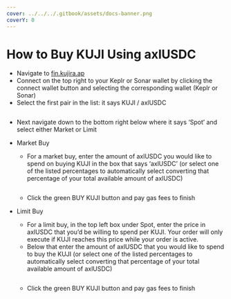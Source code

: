 ```yaml
---
cover: ../../../.gitbook/assets/docs-banner.png
coverY: 0
---
```


# How to Buy KUJI Using axlUSDC

* Navigate to [fin.kujira.ap](https://fin.kujira.app/)
* Connect on the top right to your Keplr or Sonar wallet by clicking the connect wallet button and selecting the corresponding wallet (Keplr or Sonar)
* Select the first pair in the list: it says KUJI / axlUSDC

<figure><img src="https://lh5.googleusercontent.com/PC20fBsrmQrO-Mj2QAzbHXPP2Ub586uP6UCMht4PheCmuHg6dXeWdJDSD16WA0YL7lmueZ1tXgDF6sYoeE0bQuKyqpyV3Uo3wO1PRliLPCVJ9U1LXzBvZ8QxMvI78TiGi1V4hCQreztyKuX9qXotv9A" alt=""><figcaption></figcaption></figure>

* Next navigate down to the bottom right below where it says ‘Spot’ and select either Market or Limit
*   Market Buy

    * For a market buy, enter the amount of axlUSDC you would like to spend on buying KUJI in the box that says ‘axlUSDC’ (or select one of the listed percentages to automatically select converting that percentage of your total available amount of axlUSDC)

    <figure><img src="https://lh4.googleusercontent.com/Rf8SXUcbW1zgPMLqRR0ZxT5y4bQDsDHqzVvOkt0XfjBRtDI-BWevLXs7j7UbdownYJfZM9VHRb1BvEsVLxCMr-zd2lB1tHfRb8evoh7IRpWDZat1L1zuOA12zPZDgTdfrI_OgRargH_wOOUMO5H4iQc" alt=""><figcaption></figcaption></figure>

    * Click the green BUY KUJI button and pay gas fees to finish
*   Limit Buy

    * For a limit buy, in the top left box under Spot, enter the price in axlUSDC that you’d be willing to spend per KUJI. Your order will only execute if KUJI reaches this price while your order is active.
    * Below that enter the amount of axlUSDC that you would like to spend to buy the KUJI (or select one of the listed percentages to automatically select converting that percentage of your total available amount of axlUSDC)

    <figure><img src="https://lh5.googleusercontent.com/_sc-gHFJ5FSSGRDL9K1doSuAoQ_iLtNJ5_w7kx6d7FnbcUdK_9ps9QhwfVEkrhdmkJ558eb8vo-HHQHO67DS9V_rL5qF-ogAjI-3LVOCJPkrWPSusDquQEYVoDUCP6Ht-otTBwGcQJ-WJxtIPj4vkFs" alt=""><figcaption></figcaption></figure>

    * Click the green BUY KUJI button and pay gas fees to finish
